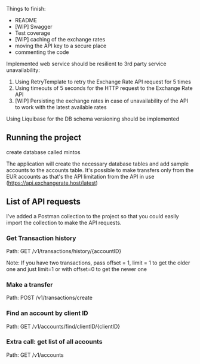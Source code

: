 Things to finish:
* README
* [WIP] Swagger
* Test coverage
* [WIP] caching of the exchange rates
* moving the API key to a secure place
* commenting the code

Implemented web service should be resilient to 3rd party service unavailability:
1. Using RetryTemplate to retry the Exchange Rate API request for 5 times 
2. Using timeouts of 5 seconds for the HTTP request to the Exchange Rate API
3. [WIP] Persisting the exchange rates in case of unavailability of the API to work with the latest available rates

Using Liquibase for the DB schema versioning should be implemented

## Running the project
create database called mintos

The application will create the necessary database tables and add sample accounts to the accounts table. It's possible to make transfers only from the EUR accounts as that's the API limitation from the API in use (https://api.exchangerate.host/latest)

## List of API requests
I've added a Postman collection to the project so that you could easily import the collection to make the API requests.


### Get Transaction history 

Path: GET /v1/transactions/history/{accountID}

Note: If you have two transactions, pass offset = 1, limit = 1 to get the older one
and just limit=1 or with offset=0 to get the newer one

### Make a transfer 

Path: POST /v1/transactions/create

### Find an account by client ID
Path: GET /v1/accounts/find/clientID/{clientID}

### Extra call: get list of all accounts

Path: GET /v1/accounts

